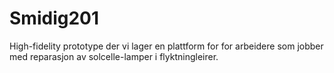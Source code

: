 # Smidig201

High-fidelity prototype der vi lager en plattform for for arbeidere som jobber med reparasjon av solcelle-lamper i flyktningleirer.


